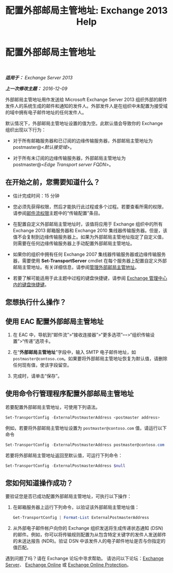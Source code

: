 ﻿---
title: '配置外部邮局主管地址: Exchange 2013 Help'
TOCTitle: 配置外部邮局主管地址
ms:assetid: 6b0c8675-3238-462d-8973-b52305fb90d2
ms:mtpsurl: https://technet.microsoft.com/zh-cn/library/Bb430765(v=EXCHG.150)
ms:contentKeyID: 52061515
ms.date: 01/11/2018
mtps_version: v=EXCHG.150
ms.translationtype: HT
---

# 配置外部邮局主管地址

 

_**适用于：** Exchange Server 2013_

_**上一次修改主题：** 2016-12-09_

外部邮局主管地址用作发送给 Microsoft Exchange Server 2013 组织外部的邮件发件人的系统生成的邮件和通知的发件人。外部发件人是在组织中未配置为接受域的域中拥有电子邮件地址的任何发件人。

默认情况下，外部邮局主管地址设置的值为空。此默认值会导致你的 Exchange 组织出现以下行为：

  - 对于所有邮箱服务器和已订阅的边缘传输服务器，外部邮局主管地址为 postmaster@\<*默认接受域*\>。

  - 对于所有未订阅的边缘传输服务器，外部邮局主管地址为 postmaster@\<*Edge Transport server FQDN*\>。

## 在开始之前，您需要知道什么？

  - 估计完成时间：15 分钟

  - 您必须先获得权限，然后才能执行此过程或多个过程。若要查看所需的权限，请参阅[邮件流权限](mail-flow-permissions-exchange-2013-help.md)主题中的“传输配置”条目。

  - 在配置自定义外部邮局主管地址时，该值将应用于 Exchange 组织中的所有 Exchange 2013 邮箱服务器和 Exchange 2010 集线器传输服务器。但是，该值不会复制到边缘传输服务器上。如果为外部邮局主管地址指定了自定义值，则需要在任何边缘传输服务器上手动配置外部邮局主管地址。

  - 如果你的组织中拥有任何 Exchange 2007 集线器传输服务器或边缘传输服务器，需要使用 **Set-TransportServer** cmdlet 在每个服务器上配置自定义外部邮局主管地址。有关详细信息，请参阅[管理外部邮局主管地址](https://go.microsoft.com/fwlink/?linkid=279922)。

  - 若要了解可能适用于此主题中过程的键盘快捷键，请参阅 [Exchange 管理中心内的键盘快捷键](keyboard-shortcuts-in-the-exchange-admin-center-exchange-online-protection-help.md)。

## 您想执行什么操作？

## 使用 EAC 配置外部邮局主管地址

1.  在 EAC 中，导航到“邮件流”\>“接收连接器”\>“更多选项”![更多选项图标](images/JJ150550.5381819e-3b21-4873-8714-e9b956290b28(EXCHG.150).gif "更多选项图标")\>“组织传输设置”\>“传递”选项卡。

2.  在“**外部邮局主管地址**”字段中，输入 SMTP 电子邮件地址，如 `postmaster@contoso.com`。如果要将外部邮局主管地址恢复为默认值，请删除任何现有值，使该字段留空。

3.  完成时，请单击“保存”。

## 使用命令行管理程序配置外部邮局主管地址

若要配置外部邮局主管地址，可使用下列语法。

```powershell
Set-TransportConfig -ExternalPostmasterAddress <postmaster address>
```

例如，若要将外部邮局主管地址设置为 `postmaster@contoso.com` 值，请运行以下命令

```powershell
Set-TransportConfig -ExternalPostmasterAddress postmaster@contoso.com
```

若要将外部邮局主管地址返回至默认值，可运行下列命令：

```powershell
Set-TransportConfig -ExternalPostmasterAddress $null
```

## 您如何知道操作成功？

要验证您是否已成功配置外部邮局主管地址，可执行以下操作：

1.  在邮箱服务器上运行下列命令，以验证该外部邮局主管地址值：
    
    ```powershell
    Get-TransportConfig | Format-List ExternalPostmasterAddress
    ```

2.  从外部电子邮件帐户向你的 Exchange 组织发送将生成传递状态通知 (DSN) 的邮件。例如，你可以将传输规则配置为从包含特定关键字的发件人发送邮件的未送达报告 (NDR)。验证 DSN 中该发件人的电子邮件地址是否与你指定的值匹配。

遇到问题了吗？请在 Exchange 论坛中寻求帮助。 请访问以下论坛：[Exchange Server](https://go.microsoft.com/fwlink/p/?linkid=60612)、 [Exchange Online](https://go.microsoft.com/fwlink/p/?linkid=267542) 或 [Exchange Online Protection](https://go.microsoft.com/fwlink/p/?linkid=285351)。

